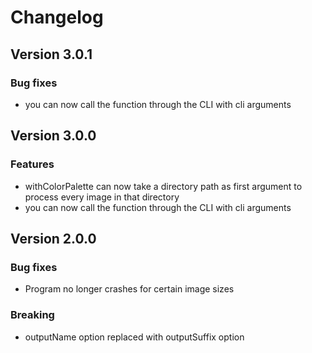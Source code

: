 # Changelog

## Version 3.0.1

### Bug fixes
- you can now call the function through the CLI with cli arguments

## Version 3.0.0

### Features
- withColorPalette can now take a directory path as first argument to process every image in that directory
- you can now call the function through the CLI with cli arguments

## Version 2.0.0

### Bug fixes
- Program no longer crashes for certain image sizes

### Breaking
- outputName option replaced with outputSuffix option
